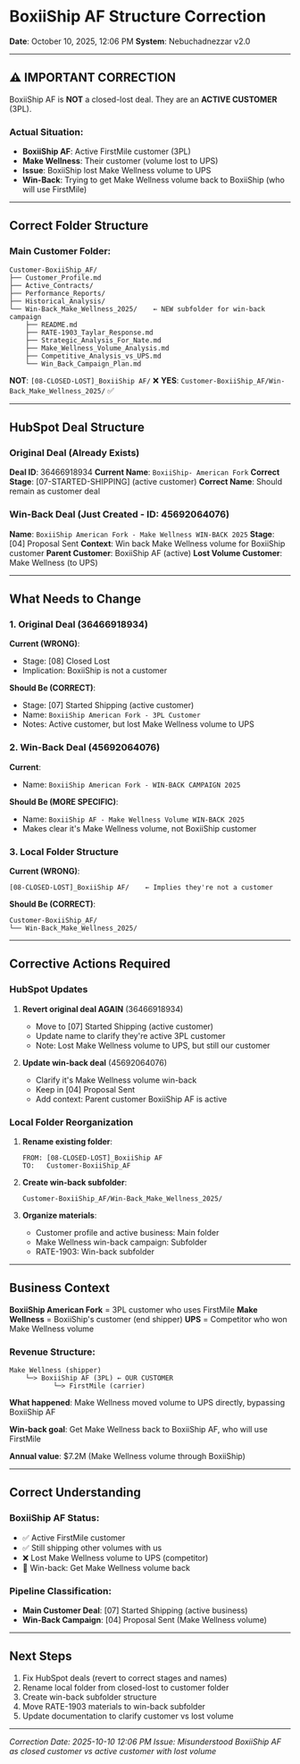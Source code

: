 # BoxiiShip AF Structure Correction
**Date**: October 10, 2025, 12:06 PM
**System**: Nebuchadnezzar v2.0

---

## ⚠️ IMPORTANT CORRECTION

BoxiiShip AF is **NOT** a closed-lost deal. They are an **ACTIVE CUSTOMER** (3PL).

### Actual Situation:
- **BoxiiShip AF**: Active FirstMile customer (3PL)
- **Make Wellness**: Their customer (volume lost to UPS)
- **Issue**: BoxiiShip lost Make Wellness volume to UPS
- **Win-Back**: Trying to get Make Wellness volume back to BoxiiShip (who will use FirstMile)

---

## Correct Folder Structure

### Main Customer Folder:
```
Customer-BoxiiShip_AF/
├── Customer_Profile.md
├── Active_Contracts/
├── Performance_Reports/
├── Historical_Analysis/
└── Win-Back_Make_Wellness_2025/    ← NEW subfolder for win-back campaign
    ├── README.md
    ├── RATE-1903_Taylar_Response.md
    ├── Strategic_Analysis_For_Nate.md
    ├── Make_Wellness_Volume_Analysis.md
    ├── Competitive_Analysis_vs_UPS.md
    └── Win_Back_Campaign_Plan.md
```

**NOT**: `[08-CLOSED-LOST]_BoxiiShip AF/` ❌
**YES**: `Customer-BoxiiShip_AF/Win-Back_Make_Wellness_2025/` ✅

---

## HubSpot Deal Structure

### Original Deal (Already Exists)
**Deal ID**: 36466918934
**Current Name**: `BoxiiShip- American Fork`
**Correct Stage**: [07-STARTED-SHIPPING] (active customer)
**Correct Name**: Should remain as customer deal

### Win-Back Deal (Just Created - ID: 45692064076)
**Name**: `BoxiiShip American Fork - Make Wellness WIN-BACK 2025`
**Stage**: [04] Proposal Sent
**Context**: Win back Make Wellness volume for BoxiiShip customer
**Parent Customer**: BoxiiShip AF (active)
**Lost Volume Customer**: Make Wellness (to UPS)

---

## What Needs to Change

### 1. Original Deal (36466918934)
**Current (WRONG)**:
- Stage: [08] Closed Lost
- Implication: BoxiiShip is not a customer

**Should Be (CORRECT)**:
- Stage: [07] Started Shipping (active customer)
- Name: `BoxiiShip American Fork - 3PL Customer`
- Notes: Active customer, but lost Make Wellness volume to UPS

### 2. Win-Back Deal (45692064076)
**Current**:
- Name: `BoxiiShip American Fork - WIN-BACK CAMPAIGN 2025`

**Should Be (MORE SPECIFIC)**:
- Name: `BoxiiShip AF - Make Wellness Volume WIN-BACK 2025`
- Makes clear it's Make Wellness volume, not BoxiiShip customer

### 3. Local Folder Structure
**Current (WRONG)**:
```
[08-CLOSED-LOST]_BoxiiShip AF/    ← Implies they're not a customer
```

**Should Be (CORRECT)**:
```
Customer-BoxiiShip_AF/
└── Win-Back_Make_Wellness_2025/
```

---

## Corrective Actions Required

### HubSpot Updates

1. **Revert original deal AGAIN** (36466918934)
   - Move to [07] Started Shipping (active customer)
   - Update name to clarify they're active 3PL customer
   - Note: Lost Make Wellness volume to UPS, but still our customer

2. **Update win-back deal** (45692064076)
   - Clarify it's Make Wellness volume win-back
   - Keep in [04] Proposal Sent
   - Add context: Parent customer BoxiiShip AF is active

### Local Folder Reorganization

1. **Rename existing folder**:
   ```
   FROM: [08-CLOSED-LOST]_BoxiiShip AF
   TO:   Customer-BoxiiShip_AF
   ```

2. **Create win-back subfolder**:
   ```
   Customer-BoxiiShip_AF/Win-Back_Make_Wellness_2025/
   ```

3. **Organize materials**:
   - Customer profile and active business: Main folder
   - Make Wellness win-back campaign: Subfolder
   - RATE-1903: Win-back subfolder

---

## Business Context

**BoxiiShip American Fork** = 3PL customer who uses FirstMile
**Make Wellness** = BoxiiShip's customer (end shipper)
**UPS** = Competitor who won Make Wellness volume

### Revenue Structure:
```
Make Wellness (shipper)
    └─> BoxiiShip AF (3PL) ← OUR CUSTOMER
           └─> FirstMile (carrier)
```

**What happened**: Make Wellness moved volume to UPS directly, bypassing BoxiiShip AF

**Win-back goal**: Get Make Wellness back to BoxiiShip AF, who will use FirstMile

**Annual value**: $7.2M (Make Wellness volume through BoxiiShip)

---

## Correct Understanding

### BoxiiShip AF Status:
- ✅ Active FirstMile customer
- ✅ Still shipping other volumes with us
- ❌ Lost Make Wellness volume to UPS (competitor)
- 🎯 Win-back: Get Make Wellness volume back

### Pipeline Classification:
- **Main Customer Deal**: [07] Started Shipping (active business)
- **Win-Back Campaign**: [04] Proposal Sent (Make Wellness volume)

---

## Next Steps

1. Fix HubSpot deals (revert to correct stages and names)
2. Rename local folder from closed-lost to customer folder
3. Create win-back subfolder structure
4. Move RATE-1903 materials to win-back subfolder
5. Update documentation to clarify customer vs lost volume

---

*Correction Date: 2025-10-10 12:06 PM*
*Issue: Misunderstood BoxiiShip AF as closed customer vs active customer with lost volume*
